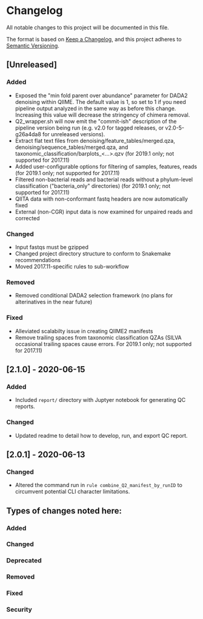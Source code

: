 # Changelog
All notable changes to this project will be documented in this file.

The format is based on [Keep a Changelog](https://keepachangelog.com/en/1.0.0/),
and this project adheres to [Semantic Versioning](https://semver.org/spec/v2.0.0.html).

## [Unreleased]
### Added
- Exposed the "min fold parent over abundance" parameter for DADA2 denoising within QIIME.  The default value is 1, so set to 1 if you need pipeline output analyzed in the same way as before this change.  Increasing this value will decrease the stringency of chimera removal.
- Q2_wrapper.sh will now emit the "commit-ish" description of the pipeline version being run (e.g. v2.0 for tagged releases, or v2.0-5-g26a4da8 for unreleased versions). 
- Extract flat text files from denoising/feature_tables/merged.qza, denoising/sequence_tables/merged.qza, and taxonomic_classification/barplots_<...>.qzv (for 2019.1 only; not supported for 2017.11)
- Added user-configurable options for filtering of samples, features, reads (for 2019.1 only; not supported for 2017.11)
- Filtered non-bacterial reads and bacterial reads without a phylum-level classification ("bacteria_only" directories) (for 2019.1 only; not supported for 2017.11)
- QIITA data with non-conformant fastq headers are now automatically fixed
- External (non-CGR) input data is now examined for unpaired reads and corrected

### Changed
- Input fastqs must be gzipped
- Changed project directory structure to conform to Snakemake recommendations
- Moved 2017.11-specific rules to sub-workflow

### Removed
- Removed conditional DADA2 selection framework (no plans for alterinatives in the near future)

### Fixed
- Alleviated scalabilty issue in creating QIIME2 manifests
- Remove trailing spaces from taxonomic classification QZAs (SILVA occasional trailing spaces cause errors.  For 2019.1 only; not supported for 2017.11)

## [2.1.0] - 2020-06-15
### Added
- Included `report/` directory with Juptyer notebook for generating QC reports.

### Changed
- Updated readme to detail how to develop, run, and export QC report.

## [2.0.1] - 2020-06-13
### Changed
- Altered the command run in `rule combine_Q2_manifest_by_runID` to circumvent potential CLI character limitations. 

## Types of changes noted here:
### Added
### Changed
### Deprecated
### Removed
### Fixed
### Security
